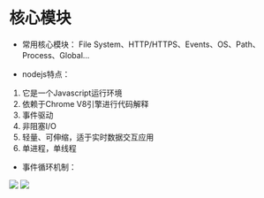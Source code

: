 # 核心模块

- 常用核心模块：
File System、HTTP/HTTPS、Events、OS、Path、Process、Global...


- nodejs特点：
1. 它是一个Javascript运行环境
2. 依赖于Chrome V8引擎进行代码解释
3. 事件驱动
4. 非阻塞I/O
5. 轻量、可伸缩，适于实时数据交互应用
6. 单进程，单线程

- 事件循环机制：

![](https://upload-images.jianshu.io/upload_images/5796375-94776ac39f97ca4c.png?imageMogr2/auto-orient/strip%7CimageView2/2/w/1000/format/webp)
![](https://segmentfault.com/img/bVZBap?w=800&h=316)